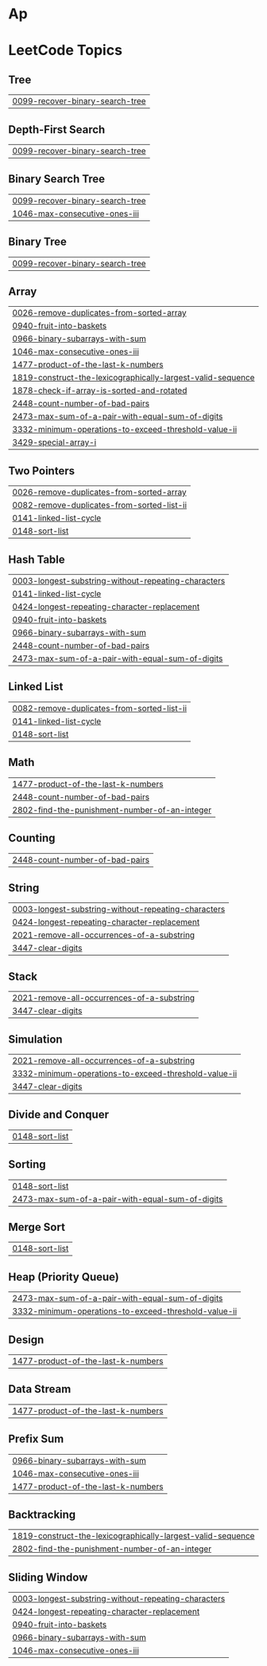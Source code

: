 # Ap
<!---LeetCode Topics Start-->
# LeetCode Topics
## Tree
|  |
| ------- |
| [0099-recover-binary-search-tree](https://github.com/kakkararmaan22/Ap/tree/master/0099-recover-binary-search-tree) |
## Depth-First Search
|  |
| ------- |
| [0099-recover-binary-search-tree](https://github.com/kakkararmaan22/Ap/tree/master/0099-recover-binary-search-tree) |
## Binary Search Tree
|  |
| ------- |
| [0099-recover-binary-search-tree](https://github.com/kakkararmaan22/Ap/tree/master/0099-recover-binary-search-tree) |
| [1046-max-consecutive-ones-iii](https://github.com/kakkararmaan22/Ap/tree/master/1046-max-consecutive-ones-iii) |
## Binary Tree
|  |
| ------- |
| [0099-recover-binary-search-tree](https://github.com/kakkararmaan22/Ap/tree/master/0099-recover-binary-search-tree) |
## Array
|  |
| ------- |
| [0026-remove-duplicates-from-sorted-array](https://github.com/kakkararmaan22/Ap/tree/master/0026-remove-duplicates-from-sorted-array) |
| [0940-fruit-into-baskets](https://github.com/kakkararmaan22/Ap/tree/master/0940-fruit-into-baskets) |
| [0966-binary-subarrays-with-sum](https://github.com/kakkararmaan22/Ap/tree/master/0966-binary-subarrays-with-sum) |
| [1046-max-consecutive-ones-iii](https://github.com/kakkararmaan22/Ap/tree/master/1046-max-consecutive-ones-iii) |
| [1477-product-of-the-last-k-numbers](https://github.com/kakkararmaan22/Ap/tree/master/1477-product-of-the-last-k-numbers) |
| [1819-construct-the-lexicographically-largest-valid-sequence](https://github.com/kakkararmaan22/Ap/tree/master/1819-construct-the-lexicographically-largest-valid-sequence) |
| [1878-check-if-array-is-sorted-and-rotated](https://github.com/kakkararmaan22/Ap/tree/master/1878-check-if-array-is-sorted-and-rotated) |
| [2448-count-number-of-bad-pairs](https://github.com/kakkararmaan22/Ap/tree/master/2448-count-number-of-bad-pairs) |
| [2473-max-sum-of-a-pair-with-equal-sum-of-digits](https://github.com/kakkararmaan22/Ap/tree/master/2473-max-sum-of-a-pair-with-equal-sum-of-digits) |
| [3332-minimum-operations-to-exceed-threshold-value-ii](https://github.com/kakkararmaan22/Ap/tree/master/3332-minimum-operations-to-exceed-threshold-value-ii) |
| [3429-special-array-i](https://github.com/kakkararmaan22/Ap/tree/master/3429-special-array-i) |
## Two Pointers
|  |
| ------- |
| [0026-remove-duplicates-from-sorted-array](https://github.com/kakkararmaan22/Ap/tree/master/0026-remove-duplicates-from-sorted-array) |
| [0082-remove-duplicates-from-sorted-list-ii](https://github.com/kakkararmaan22/Ap/tree/master/0082-remove-duplicates-from-sorted-list-ii) |
| [0141-linked-list-cycle](https://github.com/kakkararmaan22/Ap/tree/master/0141-linked-list-cycle) |
| [0148-sort-list](https://github.com/kakkararmaan22/Ap/tree/master/0148-sort-list) |
## Hash Table
|  |
| ------- |
| [0003-longest-substring-without-repeating-characters](https://github.com/kakkararmaan22/Ap/tree/master/0003-longest-substring-without-repeating-characters) |
| [0141-linked-list-cycle](https://github.com/kakkararmaan22/Ap/tree/master/0141-linked-list-cycle) |
| [0424-longest-repeating-character-replacement](https://github.com/kakkararmaan22/Ap/tree/master/0424-longest-repeating-character-replacement) |
| [0940-fruit-into-baskets](https://github.com/kakkararmaan22/Ap/tree/master/0940-fruit-into-baskets) |
| [0966-binary-subarrays-with-sum](https://github.com/kakkararmaan22/Ap/tree/master/0966-binary-subarrays-with-sum) |
| [2448-count-number-of-bad-pairs](https://github.com/kakkararmaan22/Ap/tree/master/2448-count-number-of-bad-pairs) |
| [2473-max-sum-of-a-pair-with-equal-sum-of-digits](https://github.com/kakkararmaan22/Ap/tree/master/2473-max-sum-of-a-pair-with-equal-sum-of-digits) |
## Linked List
|  |
| ------- |
| [0082-remove-duplicates-from-sorted-list-ii](https://github.com/kakkararmaan22/Ap/tree/master/0082-remove-duplicates-from-sorted-list-ii) |
| [0141-linked-list-cycle](https://github.com/kakkararmaan22/Ap/tree/master/0141-linked-list-cycle) |
| [0148-sort-list](https://github.com/kakkararmaan22/Ap/tree/master/0148-sort-list) |
## Math
|  |
| ------- |
| [1477-product-of-the-last-k-numbers](https://github.com/kakkararmaan22/Ap/tree/master/1477-product-of-the-last-k-numbers) |
| [2448-count-number-of-bad-pairs](https://github.com/kakkararmaan22/Ap/tree/master/2448-count-number-of-bad-pairs) |
| [2802-find-the-punishment-number-of-an-integer](https://github.com/kakkararmaan22/Ap/tree/master/2802-find-the-punishment-number-of-an-integer) |
## Counting
|  |
| ------- |
| [2448-count-number-of-bad-pairs](https://github.com/kakkararmaan22/Ap/tree/master/2448-count-number-of-bad-pairs) |
## String
|  |
| ------- |
| [0003-longest-substring-without-repeating-characters](https://github.com/kakkararmaan22/Ap/tree/master/0003-longest-substring-without-repeating-characters) |
| [0424-longest-repeating-character-replacement](https://github.com/kakkararmaan22/Ap/tree/master/0424-longest-repeating-character-replacement) |
| [2021-remove-all-occurrences-of-a-substring](https://github.com/kakkararmaan22/Ap/tree/master/2021-remove-all-occurrences-of-a-substring) |
| [3447-clear-digits](https://github.com/kakkararmaan22/Ap/tree/master/3447-clear-digits) |
## Stack
|  |
| ------- |
| [2021-remove-all-occurrences-of-a-substring](https://github.com/kakkararmaan22/Ap/tree/master/2021-remove-all-occurrences-of-a-substring) |
| [3447-clear-digits](https://github.com/kakkararmaan22/Ap/tree/master/3447-clear-digits) |
## Simulation
|  |
| ------- |
| [2021-remove-all-occurrences-of-a-substring](https://github.com/kakkararmaan22/Ap/tree/master/2021-remove-all-occurrences-of-a-substring) |
| [3332-minimum-operations-to-exceed-threshold-value-ii](https://github.com/kakkararmaan22/Ap/tree/master/3332-minimum-operations-to-exceed-threshold-value-ii) |
| [3447-clear-digits](https://github.com/kakkararmaan22/Ap/tree/master/3447-clear-digits) |
## Divide and Conquer
|  |
| ------- |
| [0148-sort-list](https://github.com/kakkararmaan22/Ap/tree/master/0148-sort-list) |
## Sorting
|  |
| ------- |
| [0148-sort-list](https://github.com/kakkararmaan22/Ap/tree/master/0148-sort-list) |
| [2473-max-sum-of-a-pair-with-equal-sum-of-digits](https://github.com/kakkararmaan22/Ap/tree/master/2473-max-sum-of-a-pair-with-equal-sum-of-digits) |
## Merge Sort
|  |
| ------- |
| [0148-sort-list](https://github.com/kakkararmaan22/Ap/tree/master/0148-sort-list) |
## Heap (Priority Queue)
|  |
| ------- |
| [2473-max-sum-of-a-pair-with-equal-sum-of-digits](https://github.com/kakkararmaan22/Ap/tree/master/2473-max-sum-of-a-pair-with-equal-sum-of-digits) |
| [3332-minimum-operations-to-exceed-threshold-value-ii](https://github.com/kakkararmaan22/Ap/tree/master/3332-minimum-operations-to-exceed-threshold-value-ii) |
## Design
|  |
| ------- |
| [1477-product-of-the-last-k-numbers](https://github.com/kakkararmaan22/Ap/tree/master/1477-product-of-the-last-k-numbers) |
## Data Stream
|  |
| ------- |
| [1477-product-of-the-last-k-numbers](https://github.com/kakkararmaan22/Ap/tree/master/1477-product-of-the-last-k-numbers) |
## Prefix Sum
|  |
| ------- |
| [0966-binary-subarrays-with-sum](https://github.com/kakkararmaan22/Ap/tree/master/0966-binary-subarrays-with-sum) |
| [1046-max-consecutive-ones-iii](https://github.com/kakkararmaan22/Ap/tree/master/1046-max-consecutive-ones-iii) |
| [1477-product-of-the-last-k-numbers](https://github.com/kakkararmaan22/Ap/tree/master/1477-product-of-the-last-k-numbers) |
## Backtracking
|  |
| ------- |
| [1819-construct-the-lexicographically-largest-valid-sequence](https://github.com/kakkararmaan22/Ap/tree/master/1819-construct-the-lexicographically-largest-valid-sequence) |
| [2802-find-the-punishment-number-of-an-integer](https://github.com/kakkararmaan22/Ap/tree/master/2802-find-the-punishment-number-of-an-integer) |
## Sliding Window
|  |
| ------- |
| [0003-longest-substring-without-repeating-characters](https://github.com/kakkararmaan22/Ap/tree/master/0003-longest-substring-without-repeating-characters) |
| [0424-longest-repeating-character-replacement](https://github.com/kakkararmaan22/Ap/tree/master/0424-longest-repeating-character-replacement) |
| [0940-fruit-into-baskets](https://github.com/kakkararmaan22/Ap/tree/master/0940-fruit-into-baskets) |
| [0966-binary-subarrays-with-sum](https://github.com/kakkararmaan22/Ap/tree/master/0966-binary-subarrays-with-sum) |
| [1046-max-consecutive-ones-iii](https://github.com/kakkararmaan22/Ap/tree/master/1046-max-consecutive-ones-iii) |
<!---LeetCode Topics End-->